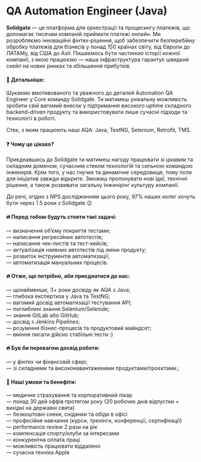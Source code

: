 ## <h1> QA Automation Engineer (Java) </h1> 
<b>Solidgate</b> — це платформа для оркестрації та процесингу платежів, що допомагає тисячам компаній приймати платежі онлайн. Ми розробляємо інноваційні фінтех-рішення, щоб забезпечити безперебійну обробку платежів для бізнесів у понад 150 країнах світу, від Європи до ЛАТАМу, від США до Азії. Пишаємось бути частиною історії кожної компанії, з якою працюємо — наша інфраструктура гарантує швидкий скейл на нових ринках та збільшення прибутків.

#### &#128205; Детальніше:
<p> Шукаємо вмотивованого та уважного до деталей Automation QA Engineer у Core команду Solidgate.
Ти матимеш унікальну можливість зробити свій вагомий внесок у підтримання високого uptime складного backend-driven продукту та використовувати лише сучасні підходи та технології в роботі. </p>
<p> Cтек, з яким працюють наші AQA: Java, TestNG, Selenium, Retrofit, TMS. </p>

#### &#10067; Чому це цікаво?
<p> Приєднавшись до Solidgate ти матимеш нагоду працювати зі цікавим та складним доменом, сучасним стеком технологій та сильною командою інженерів. Крім того, у нас гнучке та динамічне середовище, тому поле для ініціатив завжди відкрите. Зможеш пропонувати нові ідеї, технічні рішення, а також розвивати загальну інжинірінг культуру компанії. </p>

<p> До речі, згідно з NPS дослідженням цього року, 97% наших колег хочуть бути через 1.5 роки з Solidgate 😉 <p>

#### &#128293; Перед тобою будуть стояти такі задачі:
— визначення обʼєму покриття тестами;<br>
— написання регресійних автотестів;<br>
— написання чек-листів та тест-кейсів;<br>
— актуалізація наявних автотестів під зміни продукту;<br>
— розвиток інструментів автоматизації;<br>
— автоматизація мануальних процесів.<br>

#### &#128293; Отже, що потрібно, аби приєднатися до нас:
— щонайменше, 3+ роки досвіду як AQA з Java;<br>
— глибока експертиза у Java та TestNG;<br>
— вагомий досвід автоматизації тестування API;<br>
— поглиблені знання Selenium/Selenide;<br>
— знання GitLab або GitHub;<br>
— досвід з Jenkins Pipelines;<br>
— розуміння бізнес-процесів та продуктовий майндсет;<br>
— вміння писати дійсно стабільні тести :) <br>

#### &#128293; Був би перевагою досвід роботи:
— у фінтех чи фінансовій сфері;<br>
— зі складними та високонавантаженими продуктами/проєктами.;<br>

#### &#129321; Наші умови та бенефіти:
— медичне страхування та корпоративний лікар<br>
— понад 30 дей оффів протягом року (20 робочих днів відпустки + вихідні на державні свята)<br>
— безкоштовні снеки, сніданки та обіди в офісі<br>
— професійне навчання (курси, тренінги, конференції, сертифікації)<br>
— performance review 2 рази на рік<br>
— компенсація спорту/клуби за інтересами<br>
— конкурентна оплата праці<br>
— можливість працювати віддалено<br>
— сучасна техніка Apple<br>


